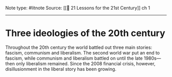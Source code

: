 Note type: #litnote
Source: [[📖 21 Lessons for the 21st Century]] ch 1

---
# Three ideologies of the 20th century
Throughout the 20th century the world battled out three main stories: fascism, communism and liberalism. The second world war put an end to fascism, while communism and liberalism battled on until the late 1980s—then only liberalism remained. Since the 2008 financial crisis, however, disillusionment in the liberal story has been growing.